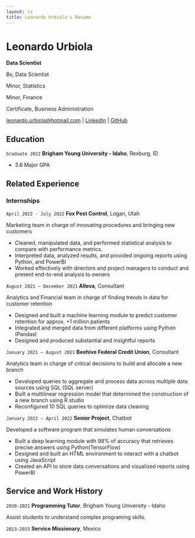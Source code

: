 ```yaml
---
layout: cv
title: Leonardo Urbiola's Resume
---
```



# Leonardo Urbiola 
__Data Scientist__

Bs, Data Scientist

Minor, Statistics

Minor, Finance

Certificate, Business Administration


<div id="webaddress">
<a href="leonardo.urbiola@hotmail.com">leonardo.urbiola@hotmail.com</a>
| <a href="https://www.linkedin.com/in/leonardo-urbiola/">LinkedIn</a>
| <a href="https://github.com/Leonardoup11">GitHub</a>
</div>

<!-- https://www.monique.tech/the-art-of-markdown -->

## Education

`Graduate 2022`
__Brigham Young University - Idaho__, Rexburg, ID

- 3.6 Major GPA


## Related Experience

### Internships

`April 2022 - July 2022`
__Fox Pest Control__, Logan, Utah 

Marketing team in charge of innovating procedures and bringing new customers
-	Cleaned, manipulated data, and performed statistical analysis to compare with performance metrics.  
-	Interpreted data, analyzed results, and provided ongoing reports using  Python, and PowerBI 
-	Worked effectively with directors and project managers to conduct and present end-to-end analysis to owners


`August 2021 – December 2021`
__Alleva__, Consultant 

Analytics and Financial team in charge of finding trends in data for customer retention 
-	Designed and built a machine learning module to predict customer retention for approx. +1 million patients 
-	Integrated and merged data from different platforms using Python (Pandas)
-	Designed and produced substantial and insightful reports


`January 2021 – August 2021`
__Beehive Federal  Credit Union__, Consultant

Analytics team in charge of critical decisions to build and allocate a new branch
-	Developed queries to aggregate and process data across multiple data sources using SQL (SQL server)
-	Built a multilinear regression model that determined the construction of a new branch using R studio
-	Reconfigured 10 SQL queries to optimize data cleaning


`January 2022 – April 2022`
__Senior Project__, Chatbot

Developed a software program that simulates human conversations
-	Built a deep learning module with 98% of accuracy that retrieves precise answers using Python(TensorFlow)
-	Designed and built an HTML environment to interact with a chatbot using JavaScript
-	Created an API to store data conversations and visualized reports using PowerBI



## Service and Work History

`2020-2021`
__Programming Tutor__, Brigham Young University - Idaho

Assist students to understand complex programing skills. 

`2013-2015`
__Service Missionary__, Mexico 



<!-- ### Footer

Last updated: May 2013 -->




